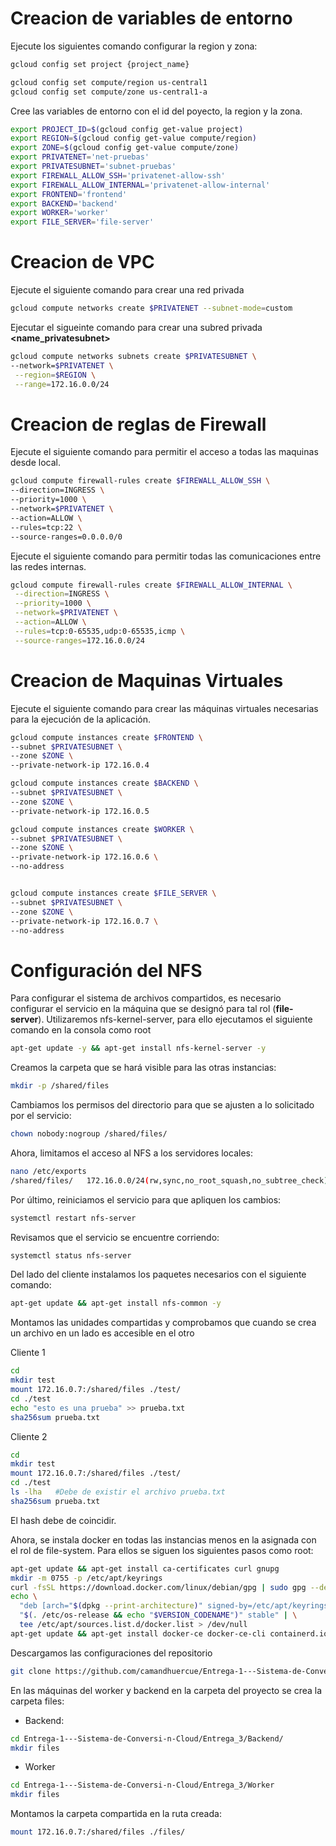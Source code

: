# **Creacion de variables de entorno**

Ejecute los siguientes comando configurar la region y zona:

```bash
gcloud config set project {project_name}
```

```bash
gcloud config set compute/region us-central1
gcloud config set compute/zone us-central1-a
```

Cree las variables de entorno con el id del poyecto, la region y la zona.

```bash
export PROJECT_ID=$(gcloud config get-value project)
export REGION=$(gcloud config get-value compute/region)
export ZONE=$(gcloud config get-value compute/zone)
export PRIVATENET='net-pruebas'
export PRIVATESUBNET='subnet-pruebas'
export FIREWALL_ALLOW_SSH='privatenet-allow-ssh'
export FIREWALL_ALLOW_INTERNAL='privatenet-allow-internal'
export FRONTEND='frontend'
export BACKEND='backend'
export WORKER='worker'
export FILE_SERVER='file-server'

```

# **Creacion de VPC**

Ejecute el siguiente comando para crear una red privada

```bash
gcloud compute networks create $PRIVATENET --subnet-mode=custom
```

Ejecutar el sigueinte comando para crear una subred privada **<name_privatesubnet>** 

```bash
gcloud compute networks subnets create $PRIVATESUBNET \
--network=$PRIVATENET \
 --region=$REGION \
 --range=172.16.0.0/24
```

# **Creacion de reglas de Firewall**

Ejecute el siguiente comando para permitir el acceso a todas las maquinas desde local.

```bash
gcloud compute firewall-rules create $FIREWALL_ALLOW_SSH \
--direction=INGRESS \
--priority=1000 \
--network=$PRIVATENET \
--action=ALLOW \
--rules=tcp:22 \
--source-ranges=0.0.0.0/0
```

Ejecute el siguiente comando para permitir todas las comunicaciones entre las redes internas.

```bash
gcloud compute firewall-rules create $FIREWALL_ALLOW_INTERNAL \
 --direction=INGRESS \
 --priority=1000 \
 --network=$PRIVATENET \
 --action=ALLOW \
 --rules=tcp:0-65535,udp:0-65535,icmp \
 --source-ranges=172.16.0.0/24
```

# **Creacion de Maquinas Virtuales**

Ejecute el siguiente comando para crear las máquinas virtuales necesarias para la ejecución de la aplicación.

```bash
gcloud compute instances create $FRONTEND \
--subnet $PRIVATESUBNET \
--zone $ZONE \
--private-network-ip 172.16.0.4

gcloud compute instances create $BACKEND \
--subnet $PRIVATESUBNET \
--zone $ZONE \
--private-network-ip 172.16.0.5

gcloud compute instances create $WORKER \
--subnet $PRIVATESUBNET \
--zone $ZONE \
--private-network-ip 172.16.0.6 \
--no-address


gcloud compute instances create $FILE_SERVER \
--subnet $PRIVATESUBNET \
--zone $ZONE \
--private-network-ip 172.16.0.7 \
--no-address
```

# **Configuración del NFS**

Para configurar el sistema de archivos compartidos, es necesario configurar el servicio en la máquina que se designó para tal rol (**file-server**). Utilizaremos nfs-kernel-server, para ello ejecutamos el siguiente comando en la consola como root

```bash
apt-get update -y && apt-get install nfs-kernel-server -y
```

Creamos la carpeta que se hará visible para las otras instancias:

```bash
mkdir -p /shared/files
```

Cambiamos los permisos del directorio para que se ajusten a lo solicitado por el servicio:

```bash
chown nobody:nogroup /shared/files/
```

Ahora, limitamos el acceso al NFS a los servidores locales:

```bash
nano /etc/exports
/shared/files/   172.16.0.0/24(rw,sync,no_root_squash,no_subtree_check)
```

Por último, reiniciamos el servicio para que apliquen los cambios:

```bash
systemctl restart nfs-server
```

Revisamos que el servicio se encuentre corriendo:

```bash
systemctl status nfs-server
```

Del lado del cliente instalamos los paquetes necesarios con el siguiente comando:

```bash
apt-get update && apt-get install nfs-common -y
```

Montamos las unidades compartidas y comprobamos que cuando se crea un archivo en un lado es accesible en el otro

Cliente 1
```bash
cd
mkdir test
mount 172.16.0.7:/shared/files ./test/
cd ./test
echo "esto es una prueba" >> prueba.txt
sha256sum prueba.txt
```

Cliente 2
```bash
cd
mkdir test
mount 172.16.0.7:/shared/files ./test/
cd ./test
ls -lha   #Debe de existir el archivo prueba.txt
sha256sum prueba.txt
```

El hash debe de coincidir.

Ahora, se instala docker en todas las instancias menos en la asignada con el rol de file-system. Para ellos se siguen los siguientes pasos como root:

```bash
apt-get update && apt-get install ca-certificates curl gnupg
mkdir -m 0755 -p /etc/apt/keyrings
curl -fsSL https://download.docker.com/linux/debian/gpg | sudo gpg --dearmor -o /etc/apt/keyrings/docker.gpg
echo \
  "deb [arch="$(dpkg --print-architecture)" signed-by=/etc/apt/keyrings/docker.gpg] https://download.docker.com/linux/debian \
  "$(. /etc/os-release && echo "$VERSION_CODENAME")" stable" | \
  tee /etc/apt/sources.list.d/docker.list > /dev/null
apt-get update && apt-get install docker-ce docker-ce-cli containerd.io docker-buildx-plugin docker-compose-plugin -y
```

Descargamos las configuraciones del repositorio 

```bash
git clone https://github.com/camandhuercue/Entrega-1---Sistema-de-Conversi-n-Cloud.git
```

En las máquinas del worker y backend en la carpeta del proyecto se crea la carpeta files:

- Backend:

```bash
cd Entrega-1---Sistema-de-Conversi-n-Cloud/Entrega_3/Backend/
mkdir files
```

- Worker

```bash
cd Entrega-1---Sistema-de-Conversi-n-Cloud/Entrega_3/Worker
mkdir files
```

Montamos la carpeta compartida en la ruta creada:

```bash
mount 172.16.0.7:/shared/files ./files/
```
